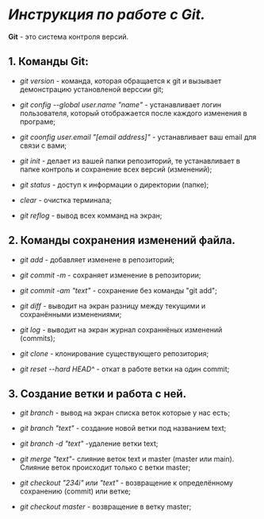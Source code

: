 # _**Инструкция по работе с Git.**_

**Git** - это система контроля версий.

## 1. **Команды Git:**

* _git version_ - команда, которая обращается к git и вызывает демонстрацию установленой верссии git;

* _git config --global user.name "name"_ - устанавливает логин пользователя, который отображается после каждого изменения в програме;

* _git coonfig user.email "[email address]"_ - устанавливает ваш email для связи с вами;

* _git init_ - делает из вашей папки репозиторий, те устанавливает в папке контроль и сохранение всех версий (изменений);

* _git status_ - доступ к информации о директории (папке);

* _clear_ - очистка терминала;

* _git reflog_ - вывод всех комманд на экран;




## 2. **Команды сохранения изменений файла.**

* _git add_ - добавляет изменене в репозиторий;

* _git commit -m_ - сохраняет изменение в репозитории;

* _git commit -am "text"_ - сохранение без команды "git add";

* _git diff_ - выводит на экран разницу между текущими и сохранёнными изменениями;

* _git log_ - выводит на экран журнал сохраннёных изменений (commits);

* _git clone_ - клонирование существующего репозитория;

* _git reset --hard HEAD^_ - откат в работе ветки на один commit;



## 3. **Создание ветки и работа с ней.**

* _git branch_ - вывод на экран списка веток которые у нас есть;

* _git branch "text"_ - создание новой ветки под названием text;

* _git branch -d "text"_ -удаление ветки text;

* _git merge "text"_- слияние веток text и master (master или main). Слияние веток происходит только с ветки master;

* _git checkout "234i" или "text"_ - возвращение к определённому сохранению (commit) или ветке;

* _git checkout master_ - возвращение в ветку master;








